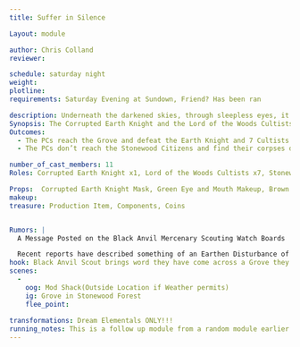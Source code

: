 ```yaml
---
title: Suffer in Silence

Layout: module

author: Chris Colland
reviewer: 

schedule: saturday night
weight: 
plotline: 
requirements: Saturday Evening at Sundown, Friend? Has been ran

description: Underneath the darkened skies, through sleepless eyes, it leaves me wanting! The Lord of the Woods Cultists have captured a few Stonewood Townsfolk and plan to make a Blood Sacrifice to the Lord of the Woods in a Grove. A scout of the Black Anvil Company sends word to the Tavern to come help stop this massacre….
Synopsis: The Corrupted Earth Knight and the Lord of the Woods Cultists are attempting to preform a Dream Harvesting and Blood Sacrifice to the Lord of the Woods. The Dream Harvestings give him more power and the Blood Sacrifices give him a strong corporeal shell on this physical plane of existence. They have captured 3 Stonewood Citizens that will be harvested and then sacrificed if they are not saved in time. Upon receiving the message at the tavern, the PCs will have 30 minutes to reach and rescue the Stonewood Citizens or find their bodies drained of essence and life….
Outcomes:
  - The PCs reach the Grove and defeat the Earth Knight and 7 Cultists within 30 minutes and recuse the Stonewood Citizens, but find they are locked in a “Dream Coma”
  - The PCs don’t reach the Stonewood Citizens and find their corpses drained of blood and essence OR they fail to defeat the Earth Knight and Cultist in the time and the Lord of the Woods reaps them from an Ethereal state of their dream energy leaving them drained of all but life essentially like a zombie

number_of_cast_members: 11
Roles: Corrupted Earth Knight x1, Lord of the Woods Cultists x7, Stonewood Citizens x3, black anvil company scout

Props:  Corrupted Earth Knight Mask, Green Eye and Mouth Makeup, Brown Tabard, Vines, Lord of the Woods Cultist Costuming, Commons Clothing
makeup: 
treasure: Production Item, Components, Coins


Rumors: |
  A Message Posted on the Black Anvil Mercenary Scouting Watch Boards

  Recent reports have described something of an Earthen Disturbance of sorts stomping through our woods. Some large humanoid covered in Vines has been stalking the woods near Stonewood. It seems like an Earth Elemental for all intents and purposes but he doesn’t respond or say anything other than muttering “Feed my Dreams…..” A few scouts have tried to engage him and it went less than ideal so be careful of this creature till we know more. He doesn’t seem overly hostile but he seems set on one purpose very intently
hook: Black Anvil Scout brings word they have come across a Grove they saw the Lord of the Woods Cultist about to preform some kind of sacrifice in
scenes: 
  - 
    oog: Mod Shack(Outside Location if Weather permits)
    ig: Grove in Stonewood Forest
    flee_point: 
    
transformations: Dream Elementals ONLY!!!
running_notes: This is a follow up module from a random module earlier in the evening. The scene is set with the 3 “sacrifices” laying in a Triangle  in the middle of the Cultist who are standing around them with their heads down humming to themselves and playing drums. The Earth Knight appears to be the leader of this ritual and is groaning some form of chant. The PCs have 30 minutes to stop the ritual and save the Stonewood Citizens. EVEN IF the citizens are saved they CANNOT be awakened from their Dream Coma, they are stuck in a state between life and dream almost death-like. If they are awakened with an Awaken spell or Elixir they will suffer a “seizure” and require a life spell. Only a Dream Elemental or the Lord of the Woods can bring them out of this state if the Ritual is interrupted like it was, this is the “backlash” they suffered from it being interrupted.
---
```

